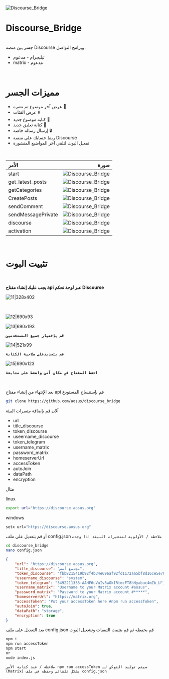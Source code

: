 ![Discourse_Bridge](/README/Discourse_Bridge.png)


# Discourse_Bridge
<br>
جسر بين منصة Discourse وبرامج التواصل .

- تيليجرام - مدعوم
- matrix - مدعوم

<br>

# مميزات الجسر

- عرض آخر موضوع تم نشره 📄
- عرض الفئات ⬇️
- كتابة موضوع جديد 📝
- كتابة تعليق جديد 💬
- إرسال رسالة خاصة 🔒
- ربط حسابك على منصة Discourse 
- تفعيل البوت لتلقي آخر المواضيع المنشورة

<br>


|  الأمر  | صورة|
|:--------------|-----------------:|
|start | ![Discourse_Bridge](/README/16.jpg) |
|get_latest_posts | ![Discourse_Bridge](/README/6.jpg) |
|getCategories | ![Discourse_Bridge](/README/3.jpg) |
|CreatePosts | ![Discourse_Bridge](/README/2.jpg) |
|sendComment | ![Discourse_Bridge](/README/5.jpg) |
|sendMessagePrivate | ![Discourse_Bridge](/README/4.jpg) |
|discourse | ![Discourse_Bridge](/README/1.jpg) |
|activation | ![Discourse_Bridge](/README/7.jpg) |

<br>

# تثبيت البوت 

<br>

**يجب عليك إنشاء مفتاح  api عبر لوحة تحكم Discourse**

![11|328x402](/README/11.png)

<br>

![12|690x93](/README/12.png)

![13|690x193](/README/13.png)


**`قم بإختيار جميع المستخدمين`**

![14|521x99](/README/14.png)

**`قم بتحديدعلى صلاحية الكتابة`** 

![15|690x123](/README/15.png)

**`احفظ المفتاح في مكان آمن واضغط على متابعة`** 

<br>

بعد الإنتهاء من إنشاء مفتاح api قم بإستنساخ المستودع 

```bash
git clone https://github.com/aosus/discourse_bridge

```
آلان قم بإضافة متغيرات البيئة
- url
- title_discourse
- token_discourse
- useername_discourse
- token_telegram
- username_matrix
- password_matrix
- homeserverUrl
- accessToken
- autoJoin
- dataPath
- encryption

مثال 

linux

```bash
export url="https://discourse.aosus.org"
```

windows

```bash
setx url="https://discourse.aosus.org"
```

أو قم بتعديل على ملف config.json
``` ملاحظة / الأولوية لمتغيرات البيئة اذا وجدت ```


```bash
cd discourse_bridge 
nano config.json
```

```json
{
	"url": "https://discourse.aosus.org",
	"title_discourse": "مجتمع أسس",
	"token_discourse": "fbb8215419b92f4b34e696af92fd1172aa5bf8d16ce5e79e4f8d6d0dddf049b1",
	"useername_discourse": "system",
	"token_telegram": "5492211333:AAHF6uVuIv8wGkIRtmzFT8hHyabuc4mZb_U",
	"username_matrix": "Username to your Matrix account #aosus",
	"password_matrix": "Password to your Matrix account #*****",
	"homeserverUrl": "https://matrix.org",
	"accessToken": "Put your accessToken here #npm run accessToken",
	"autoJoin": true,
	"dataPath": "storage",
	"encryption": true
}
```

بعد التعديل على ملف config.json قم بحفظه
ثم قم بتثبيت التبعيات وتشغيل البوت

```bash
npm i
npm run accessToken
npm start
or
node index.js
```


``` ملاحظة / عند كتابة الأمر npm run accessToken سيتم توليد التوكن لـ (Matrix) بشكل تلقائي وحفظه في ملف config.json ```